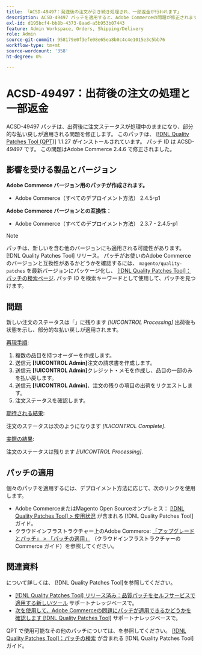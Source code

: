```yaml
---
title: 「ACSD-49497：発送後の注文が引き続き処理され、一部返金が行われます」
description: ACSD-49497 パッチを適用すると、Adobe Commerceの問題が修正されます。この問題では、出荷後も注文ステータスが処理中のままになり、部分的な払い戻しが適用されます。
exl-id: d195bcf4-bb8b-4373-8aad-a5b953b07443
feature: Admin Workspace, Orders, Shipping/Delivery
role: Admin
source-git-commit: 958179e0f3efe08e65ea8b0c4c4e1015e3c5bb76
workflow-type: tm+mt
source-wordcount: '358'
ht-degree: 0%

---
```


# ACSD-49497：出荷後の注文の処理と一部返金

ACSD-49497 パッチは、出荷後に注文ステータスが処理中のままになり、部分的な払い戻しが適用される問題を修正します。 このパッチは、 [[!DNL Quality Patches Tool (QPT)]](/help/announcements/adobe-commerce-announcements/magento-quality-patches-released-new-tool-to-self-serve-quality-patches.md) 1.1.27 がインストールされています。 パッチ ID は ACSD-49497 です。 この問題はAdobe Commerce 2.4.6 で修正されました。

## 影響を受ける製品とバージョン

**Adobe Commerce バージョン用のパッチが作成されます。**

* Adobe Commerce（すべてのデプロイメント方法） 2.4.5-p1

**Adobe Commerce バージョンとの互換性：**

* Adobe Commerce（すべてのデプロイメント方法） 2.3.7 - 2.4.5-p1

>[!NOTE]
>
>パッチは、新しいを含む他のバージョンにも適用される可能性があります。 [!DNL Quality Patches Tool] リリース。 パッチがお使いのAdobe Commerceのバージョンと互換性があるかどうかを確認するには、 `magento/quality-patches` を最新バージョンにパッケージ化し、 [[!DNL Quality Patches Tool]：パッチの検索ページ](https://experienceleague.adobe.com/tools/commerce-quality-patches/index.html). パッチ ID を検索キーワードとして使用して、パッチを見つけます。

## 問題

新しい注文のステータスは「」に残ります *[!UICONTROL Processing]* 出荷後も状態を示し、部分的な払い戻しが適用されます。

<u>再現手順</u>:

1. 複数の品目を持つオーダーを作成します。
1. 送信元 **[!UICONTROL Admin]**&#x200B;注文の請求書を作成します。
1. 送信元 **[!UICONTROL Admin]**&#x200B;クレジット・メモを作成し、品目の一部のみを払い戻します。
1. 送信元 **[!UICONTROL Admin]**、注文の残りの項目の出荷をリクエストします。
1. 注文ステータスを確認します。

<u>期待される結果</u>:

注文のステータスは次のようになります *[!UICONTROL Complete]*.

<u>実際の結果</u>:

注文のステータスは残ります *[!UICONTROL Processing]*.

## パッチの適用

個々のパッチを適用するには、デプロイメント方法に応じて、次のリンクを使用します。

* Adobe CommerceまたはMagento Open Sourceオンプレミス： [[!DNL Quality Patches Tool] > 使用状況](https://experienceleague.adobe.com/docs/commerce-operations/tools/quality-patches-tool/usage.html) が含まれる [!DNL Quality Patches Tool] ガイド。
* クラウドインフラストラクチャー上のAdobe Commerce: [「アップグレードとパッチ」 > 「パッチの適用」](https://experienceleague.adobe.com/docs/commerce-cloud-service/user-guide/develop/upgrade/apply-patches.html) （クラウドインフラストラクチャーのCommerce ガイド）を参照してください。

## 関連資料

について詳しくは、 [!DNL Quality Patches Tool]を参照してください。

* [[!DNL Quality Patches Tool] リリース済み：品質パッチをセルフサービスで適用する新しいツール](/help/announcements/adobe-commerce-announcements/magento-quality-patches-released-new-tool-to-self-serve-quality-patches.md) サポートナレッジベースで。
* [次を使用して、Adobe Commerceの問題にパッチが適用できるかどうかを確認します [!DNL Quality Patches Tool]](/help/support-tools/patches-available-in-qpt-tool/check-patch-for-magento-issue-with-magento-quality-patches.md) サポートナレッジベースで。

QPT で使用可能なその他のパッチについては、を参照してください。 [[!DNL Quality Patches Tool]：パッチの検索](https://experienceleague.adobe.com/tools/commerce-quality-patches/index.html) が含まれる [!DNL Quality Patches Tool] ガイド。
